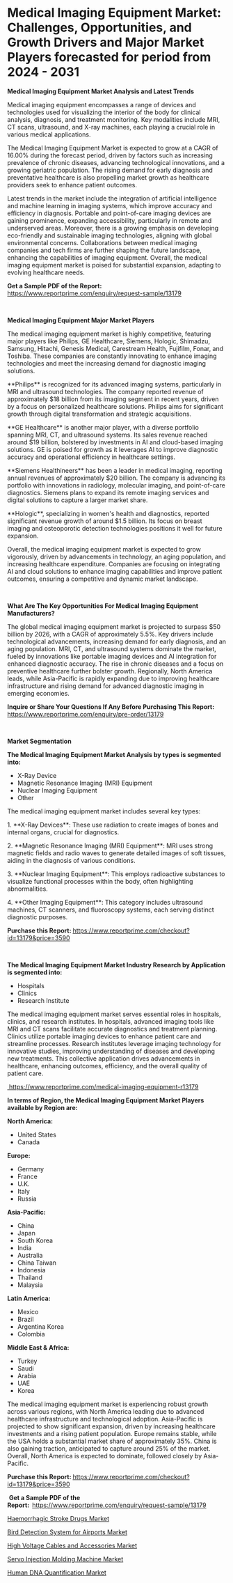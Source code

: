 <p><h1>Medical Imaging Equipment Market: Challenges, Opportunities, and Growth Drivers and Major Market Players forecasted for period from 2024 - 2031</h1></p><p><strong>Medical Imaging Equipment Market Analysis and Latest Trends</strong></p>
<p><p>Medical imaging equipment encompasses a range of devices and technologies used for visualizing the interior of the body for clinical analysis, diagnosis, and treatment monitoring. Key modalities include MRI, CT scans, ultrasound, and X-ray machines, each playing a crucial role in various medical applications.</p><p>The Medical Imaging Equipment Market is expected to grow at a CAGR of 16.00% during the forecast period, driven by factors such as increasing prevalence of chronic diseases, advancing technological innovations, and a growing geriatric population. The rising demand for early diagnosis and preventative healthcare is also propelling market growth as healthcare providers seek to enhance patient outcomes.</p><p>Latest trends in the market include the integration of artificial intelligence and machine learning in imaging systems, which improve accuracy and efficiency in diagnosis. Portable and point-of-care imaging devices are gaining prominence, expanding accessibility, particularly in remote and underserved areas. Moreover, there is a growing emphasis on developing eco-friendly and sustainable imaging technologies, aligning with global environmental concerns. Collaborations between medical imaging companies and tech firms are further shaping the future landscape, enhancing the capabilities of imaging equipment. Overall, the medical imaging equipment market is poised for substantial expansion, adapting to evolving healthcare needs.</p></p>
<p><strong>Get a Sample PDF of the Report:&nbsp;</strong> <a href="https://www.reportprime.com/enquiry/request-sample/13179">https://www.reportprime.com/enquiry/request-sample/13179</a></p>
<p>&nbsp;</p>
<p><strong>Medical Imaging Equipment Major Market Players</strong></p>
<p><p>The medical imaging equipment market is highly competitive, featuring major players like Philips, GE Healthcare, Siemens, Hologic, Shimadzu, Samsung, Hitachi, Genesis Medical, Carestream Health, Fujifilm, Fonar, and Toshiba. These companies are constantly innovating to enhance imaging technologies and meet the increasing demand for diagnostic imaging solutions.</p><p>**Philips** is recognized for its advanced imaging systems, particularly in MRI and ultrasound technologies. The company reported revenue of approximately $18 billion from its imaging segment in recent years, driven by a focus on personalized healthcare solutions. Philips aims for significant growth through digital transformation and strategic acquisitions.</p><p>**GE Healthcare** is another major player, with a diverse portfolio spanning MRI, CT, and ultrasound systems. Its sales revenue reached around $19 billion, bolstered by investments in AI and cloud-based imaging solutions. GE is poised for growth as it leverages AI to improve diagnostic accuracy and operational efficiency in healthcare settings.</p><p>**Siemens Healthineers** has been a leader in medical imaging, reporting annual revenues of approximately $20 billion. The company is advancing its portfolio with innovations in radiology, molecular imaging, and point-of-care diagnostics. Siemens plans to expand its remote imaging services and digital solutions to capture a larger market share.</p><p>**Hologic**, specializing in women's health and diagnostics, reported significant revenue growth of around $1.5 billion. Its focus on breast imaging and osteoporotic detection technologies positions it well for future expansion.</p><p>Overall, the medical imaging equipment market is expected to grow vigorously, driven by advancements in technology, an aging population, and increasing healthcare expenditure. Companies are focusing on integrating AI and cloud solutions to enhance imaging capabilities and improve patient outcomes, ensuring a competitive and dynamic market landscape.</p></p>
<p>&nbsp;</p>
<p><strong>What Are The Key Opportunities For Medical Imaging Equipment Manufacturers?</strong></p>
<p><p>The global medical imaging equipment market is projected to surpass $50 billion by 2026, with a CAGR of approximately 5.5%. Key drivers include technological advancements, increasing demand for early diagnosis, and an aging population. MRI, CT, and ultrasound systems dominate the market, fueled by innovations like portable imaging devices and AI integration for enhanced diagnostic accuracy. The rise in chronic diseases and a focus on preventive healthcare further bolster growth. Regionally, North America leads, while Asia-Pacific is rapidly expanding due to improving healthcare infrastructure and rising demand for advanced diagnostic imaging in emerging economies.</p></p>
<p><strong>Inquire or Share Your Questions If Any Before Purchasing This Report:</strong> <a href="https://www.reportprime.com/enquiry/pre-order/13179">https://www.reportprime.com/enquiry/pre-order/13179</a></p>
<p>&nbsp;</p>
<p><strong>Market Segmentation</strong></p>
<p><strong>The Medical Imaging Equipment Market Analysis by types is segmented into:</strong></p>
<p><ul><li>X-Ray Device</li><li>Magnetic Resonance Imaging (MRI) Equipment</li><li>Nuclear Imaging Equipment</li><li>Other</li></ul></p>
<p><p>The medical imaging equipment market includes several key types: </p><p>1. **X-Ray Devices**: These use radiation to create images of bones and internal organs, crucial for diagnostics.</p><p>   </p><p>2. **Magnetic Resonance Imaging (MRI) Equipment**: MRI uses strong magnetic fields and radio waves to generate detailed images of soft tissues, aiding in the diagnosis of various conditions.</p><p>3. **Nuclear Imaging Equipment**: This employs radioactive substances to visualize functional processes within the body, often highlighting abnormalities.</p><p>4. **Other Imaging Equipment**: This category includes ultrasound machines, CT scanners, and fluoroscopy systems, each serving distinct diagnostic purposes.</p></p>
<p><strong>Purchase this Report:&nbsp;</strong><a href="https://www.reportprime.com/checkout?id=13179&price=3590">https://www.reportprime.com/checkout?id=13179&price=3590</a></p>
<p>&nbsp;</p>
<p><strong>The Medical Imaging Equipment Market Industry Research by Application is segmented into:</strong></p>
<p><ul><li>Hospitals</li><li>Clinics</li><li>Research Institute</li></ul></p>
<p><p>The medical imaging equipment market serves essential roles in hospitals, clinics, and research institutes. In hospitals, advanced imaging tools like MRI and CT scans facilitate accurate diagnostics and treatment planning. Clinics utilize portable imaging devices to enhance patient care and streamline processes. Research institutes leverage imaging technology for innovative studies, improving understanding of diseases and developing new treatments. This collective application drives advancements in healthcare, enhancing outcomes, efficiency, and the overall quality of patient care.</p></p>
<p><a href="https://www.reportprime.com/medical-imaging-equipment-r13179">&nbsp;https://www.reportprime.com/medical-imaging-equipment-r13179</a></p>
<p><strong>In terms of Region, the Medical Imaging Equipment Market Players available by Region are:</strong></p>
<p>
    <p> <strong> North America: </strong>
        <ul>
            <li>United States</li>
            <li>Canada</li>
        </ul>
        </p> 
    <p> <strong> Europe: </strong>
        <ul>
            <li>Germany</li>
            <li>France</li>
            <li>U.K.</li>
            <li>Italy</li>
            <li>Russia</li>
        </ul>
        </p> 
    <p> <strong> Asia-Pacific: </strong>
        <ul>
            <li>China</li>
            <li>Japan</li>
            <li>South Korea</li>
            <li>India</li>
            <li>Australia</li>
            <li>China Taiwan</li>
            <li>Indonesia</li>
            <li>Thailand</li>
            <li>Malaysia</li>
        </ul>
        </p> 
    <p> <strong> Latin America: </strong>
        <ul>
            <li>Mexico</li>
            <li>Brazil</li>
            <li>Argentina Korea</li>
            <li>Colombia</li>
        </ul>
        </p> 
    <p> <strong> Middle East & Africa: </strong>
        <ul>
            <li>Turkey</li>
            <li>Saudi</li>
            <li>Arabia</li>
            <li>UAE</li>
            <li>Korea</li>
        </ul>
    </p>
    </p>
<p><p>The medical imaging equipment market is experiencing robust growth across various regions, with North America leading due to advanced healthcare infrastructure and technological adoption. Asia-Pacific is projected to show significant expansion, driven by increasing healthcare investments and a rising patient population. Europe remains stable, while the USA holds a substantial market share of approximately 35%. China is also gaining traction, anticipated to capture around 25% of the market. Overall, North America is expected to dominate, followed closely by Asia-Pacific.</p></p>
<p><strong>Purchase this Report: </strong><a href="https://www.reportprime.com/checkout?id=13179&price=3590">https://www.reportprime.com/checkout?id=13179&price=3590</a></p>
<p>&nbsp;<strong>Get a Sample PDF of the Report:&nbsp;&nbsp;</strong><a href="https://www.reportprime.com/enquiry/request-sample/13179">https://www.reportprime.com/enquiry/request-sample/13179</a></p>
<p><strong></strong></p>
<p><p><a href="https://www.linkedin.com/pulse/emerging-haemorrhagic-stroke-drugs-market-opportunities-pxa9e?trackingId=JO3%2BLVAZShePmvkRIdF%2BiQ%3D%3D">Haemorrhagic Stroke Drugs Market</a></p><p><a href="https://issuu.com/reportprime-2/docs/bird-detection-system-for-airports-_23ccac222994ee">Bird Detection System for Airports Market</a></p><p><a href="https://medium.com/@williambatz78/comprehensive-analysis-of-the-global-high-voltage-cables-and-accessories-market-growth-trends-2624db467005">High Voltage Cables and Accessories Market</a></p><p><a href="https://www.linkedin.com/pulse/servo-injection-molding-machine-market-growth-outlook-from-2xxkf?trackingId=Y%2BIjyaN%2FQr%2BdyO6FV3kkVA%3D%3D">Servo Injection Molding Machine Market</a></p><p><a href="https://medium.com/@williambatz78/human-dna-quantification-market-size-growth-trends-statistics-forecasts-2024-2031-37a86cbd0966">Human DNA Quantification Market</a></p></p>